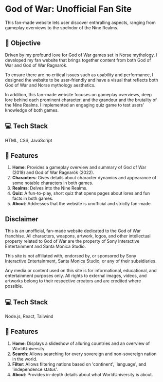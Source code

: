 # God of War: Unofficial Fan Site

This fan-made website lets user discover enthralling aspects, ranging from gameplay overviews to the spelndor of the Nine Realms.

## 🎯 Objective

Driven by my profound love for God of War games set in Norse mythology, I developed my fan website that brings together content from both God of War and God of War Ragnarök.

To ensure there are no critical issues such as usability and performance, I designed the website to be user-friendly and have a visual that reflects both God of War and Norse mythology aesthetics.

In addition, this fan-made website focuses on gameplay overviews, deep lore behind each prominent character, and the grandeur and the brutality of the Nine Realms. I implemented an engaging quiz game to test users' knowledge of both games.

## 💻 Tech Stack

HTML, CSS, JavaScript

## 🎨 Features
1. **Home**: Provides a gameplay overview and summary of God of War (2018) and God of War Ragnarök (2022).
2. **Characters**: Gives details about character dynamics and appearance of some notable characters in both games.
3. **Realms**: Delves into the Nine Realms.
4. **Quiz**: A fun-to-play, short quiz that opens pages about lores and fun facts in both games.
5. **About**: Addresses that the website is unofficial and strictly fan-made.

## Disclaimer
This is an unofficial, fan-made website dedicated to the God of War franchise. All characters, weapons, artwork, logos, and other intellectual property related to God of War are the property of Sony Interactive Entertainment and Santa Monica Studio.

This site is not affiliated with, endorsed by, or sponsored by Sony Interactive Entertainment, Santa Monica Studio, or any of their subsidiaries.

Any media or content used on this site is for informational, educational, and entertainment purposes only. All rights to external images, videos, and artworks belong to their respective creators and are credited where possible.




## 💻 Tech Stack

Node.js, React, Tailwind

## 🎨 Features
1. **Home**: Displays a slideshow of alluring countries and an overview of WorldUniversity.
2. **Search**: Allows searching for every sovereign and non-sovereign nation in the world.
3. **Filter**: Allows filtering nations based on 'continent', 'language', and 'independence status'.
4. **About**: Provides in-depth details about what WorldUniversity is about.
